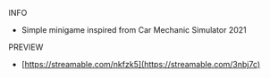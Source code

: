 INFO
- Simple minigame inspired from Car Mechanic Simulator 2021

PREVIEW
- [https://streamable.com/nkfzk5](https://streamable.com/3nbj7c)
